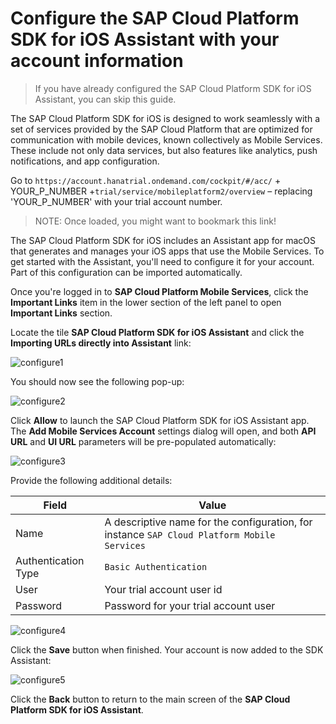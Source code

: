 # Configure the SAP Cloud Platform SDK for iOS Assistant with your account information

> If you have already configured the SAP Cloud Platform SDK for iOS Assistant, you can skip this guide.

The SAP Cloud Platform SDK for iOS is designed to work seamlessly with a set of services provided by the SAP Cloud Platform that are optimized for communication with mobile devices, known collectively as Mobile Services. These include not only data services, but also features like analytics, push notifications, and app configuration.

Go to `https://account.hanatrial.ondemand.com/cockpit/#/acc/` + YOUR_P_NUMBER +`trial/service/mobileplatform2/overview` – replacing 'YOUR_P_NUMBER' with your trial account number.

> NOTE: Once loaded, you might want to bookmark this link!

The SAP Cloud Platform SDK for iOS includes an Assistant app for macOS that generates and manages your iOS apps that use the Mobile Services. To get started with the Assistant, you'll need to configure it for your account. Part of this configuration can be imported automatically.

Once you're logged in to **SAP Cloud Platform Mobile Services**, click the **Important Links** item in the lower section of the left panel to open **Important Links** section. 

Locate the tile **SAP Cloud Platform SDK for iOS Assistant** and click the **Importing URLs directly into Assistant** link:

![configure1](https://user-images.githubusercontent.com/9074514/60555618-98239c00-9cf2-11e9-81e6-f2d750178fc0.png)

You should now see the following pop-up:

![configure2](https://user-images.githubusercontent.com/9074514/60555619-98239c00-9cf2-11e9-9970-141dca777506.png)

Click **Allow** to launch the SAP Cloud Platform SDK for iOS Assistant app. The **Add Mobile Services Account** settings dialog will open, and both **API URL** and **UI URL** parameters will be pre-populated automatically:

![configure3](https://user-images.githubusercontent.com/9074514/60555620-98239c00-9cf2-11e9-8565-5202c24f44c3.png)

Provide the following additional details:

| Field | Value |
|----|----|
| Name | A descriptive name for the configuration, for instance `SAP Cloud Platform Mobile Services` |
| Authentication Type | `Basic Authentication` |
| User | Your trial account user id |
| Password | Password for your trial account user |

![configure4](https://user-images.githubusercontent.com/9074514/60555621-98bc3280-9cf2-11e9-8f06-91d1c02749c5.png)

Click the **Save** button when finished. Your account is now added to the SDK Assistant:

![configure5](https://user-images.githubusercontent.com/9074514/60555622-98bc3280-9cf2-11e9-8313-b5cf8d326b1a.png)

Click the **Back** button to return to the main screen of the **SAP Cloud Platform SDK for iOS Assistant**.
